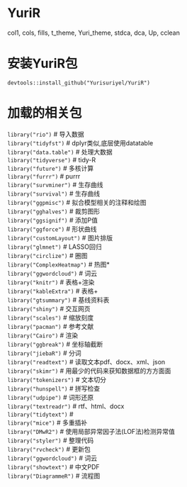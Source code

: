 # YuriR
col1, cols, fills, t_theme, Yuri_theme, stdca, dca, Up, cclean
# 安装YuriR包
`devtools::install_github("Yurisuriyel/YuriR")  `
# 加载的相关包
`library("rio")` # 导入数据  
`library("tidyfst")` # dplyr类似,底层使用datatable  
`library("data.table")` # 处理大数据  
`library("tidyverse")` # tidy-R  
`library("future")` # 多核计算  
`library("furrr")` # purrr  
`library("survminer")` # 生存曲线  
`library("survival")` # 生存曲线  
`library("ggpmisc")` # 拟合模型相关的注释和绘图  
`library("gghalves")` # 裁剪图形  
`library("ggsignif")` # 添加P值  
`library("ggforce")` # 形状曲线  
`library("customLayout")` # 图片排版  
`library("glmnet")` # LASSO回归  
`library("circlize")` # 圈图  
`library("ComplexHeatmap")` # 热图*  
`library("ggwordcloud")` # 词云  
`library("knitr")` # 表格+渲染  
`library("kableExtra")` # 表格+  
`library("gtsummary")` # 基线资料表  
`library("shiny")` # 交互网页  
`library("scales")` # 缩放刻度  
`library("pacman")` # 参考文献  
`library("Cairo")` # 渲染  
`library("ggbreak")` # 坐标轴截断  
`library("jiebaR")` # 分词  
`library("readtext")` # 读取文本pdf、docx、xml、json  
`library("skimr")` # 用最少的代码来获知数据框的方方面面  
`library("tokenizers")` # 文本切分  
`library("hunspell")` # 拼写检查  
`library("udpipe")` # 词形还原  
`library("textreadr")` # rtf、html、docx  
`library("tidytext")` #  
`library("mice")` # 多重插补  
`library("DMwR2")` # 使用局部异常因子法(LOF法)检测异常值  
`library("styler")` # 整理代码  
`library("rvcheck")` # 更新包  
`library("ggwordcloud")` # 词云  
`library("showtext")` # 中文PDF  
`library("DiagrammeR")` # 流程图  

































































